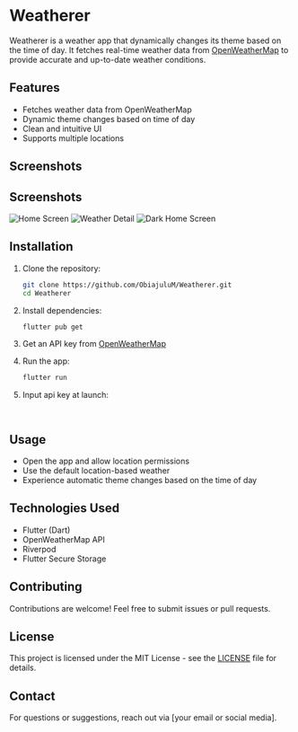 # Weatherer

Weatherer is a weather app that dynamically changes its theme based on the time of day. It fetches real-time weather data from [OpenWeatherMap](https://openweathermap.org/) to provide accurate and up-to-date weather conditions.

## Features
- Fetches weather data from OpenWeatherMap
- Dynamic theme changes based on time of day
- Clean and intuitive UI
- Supports multiple locations

## Screenshots
## Screenshots
![Home Screen ](pic1.png)
![Weather Detail](pic2.png)
![Dark Home Screen](pic3.png)

## Installation

1. Clone the repository:
   ```sh
   git clone https://github.com/ObiajuluM/Weatherer.git
   cd Weatherer
   ```

2. Install dependencies:
   ```sh
   flutter pub get
   ```

3. Get an API key from [OpenWeatherMap](https://home.openweathermap.org/users/sign_up)

6. Run the app:
   ```sh
   flutter run
   ```


4. Input api key at launch:
   ```sh
 
   ```


## Usage
- Open the app and allow location permissions 
- Use the default location-based weather
- Experience automatic theme changes based on the time of day

## Technologies Used
- Flutter (Dart)
- OpenWeatherMap API
- Riverpod
- Flutter Secure Storage

## Contributing
Contributions are welcome! Feel free to submit issues or pull requests.

## License
This project is licensed under the MIT License - see the [LICENSE](LICENSE) file for details.

## Contact
For questions or suggestions, reach out via [your email or social media].

